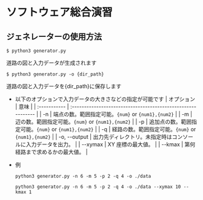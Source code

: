 # ソフトウェア総合演習

## ジェネレーターの使用方法

`$ python3 generator.py`

道路の図と入力データが生成されます

`$ python3 generator.py -o {dir_path}`

道路の図と入力データを{dir_path}に保存します

- 以下のオプションで入力データの大きさなどの指定が可能です
  | オプション | 意味 |
  | :----------- | :----------------------------------------------------------- |
  | -n | 端点の数。範囲指定可能。`{num}` or `{num1},{num2}` |
  | -m | 辺の数。範囲指定可能。`{num}` or `{num1},{num2}` |
  | -p | 追加点の数。範囲指定可能。`{num}` or `{num1},{num2}` |
  | -q | 経路の数。範囲指定可能。`{num}` or `{num1},{num2}` |
  | -o, --output | 出力先ディレクトリ。未指定時はコンソールに入力データを出力。 |
  | --xymax | XY 座標の最大値。 |
  | --kmax | 第何経路まで求めるかの最大値。 |

- 例

  `python3 generator.py -n 6 -m 5 -p 2 -q 4 -o ./data`

  `python3 generator.py -n 6 -m 5 -p 2 -q 4 -o ./data --xymax 10 --kmax 1`
